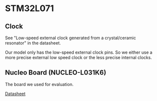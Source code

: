 # STM32L071

## Clock

See "Low-speed external clock generated from a crystal/ceramic resonator" in
the datasheet.

Our model only has the low-speed external clock pins. So we either use a more
precise external low speed clock or the less precise internal clocks.

## Nucleo Board (NUCLEO-L031K6)

The board we used for evaluation.

[Datasheet](../datasheets/STM32-Nucleo-32-boards.pdf)
